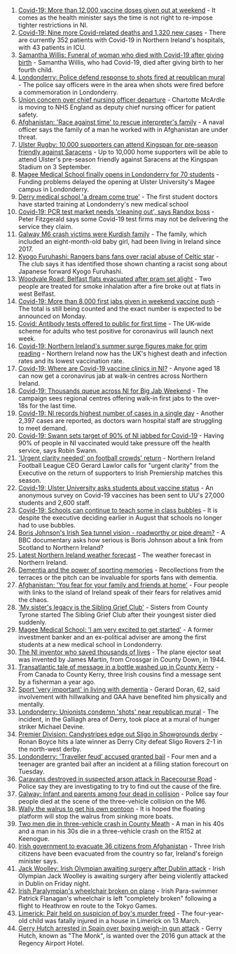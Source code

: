 1. [Covid-19: More than 12,000 vaccine doses given out at weekend](https://www.bbc.co.uk/news/uk-northern-ireland-58300969) - It comes as the health minister says the time is not right to re-impose tighter restrictions in NI.
2. [Covid-19: Nine more Covid-related deaths and 1,320 new cases](https://www.bbc.co.uk/news/uk-northern-ireland-58308422) - There are currently 352 patients with Covid-19 in Northern Ireland's hospitals, with 43 patients in ICU.
3. [Samantha Willis: Funeral of woman who died with Covid-19 after giving birth](https://www.bbc.co.uk/news/uk-northern-ireland-58309750) - Samantha Willis, who had Covid-19, died after giving birth to her fourth child.
4. [Londonderry: Police defend response to shots fired at republican mural](https://www.bbc.co.uk/news/uk-northern-ireland-foyle-west-58308370) - The police say officers were in the area when shots were fired before a commemoration in Londonderry.
5. [Union concern over chief nursing officer departure](https://www.bbc.co.uk/news/uk-northern-ireland-58304363) - Chartotte McArdle is moving to NHS England as deputy chief nursing officer for patient safety.
6. [Afghanistan: 'Race against time' to rescue interpreter's family](https://www.bbc.co.uk/news/uk-northern-ireland-58303222) - A naval officer says the family of a man he worked with in Afghanistan are under threat.
7. [Ulster Rugby: 10,000 supporters can attend Kingspan for pre-season friendly against Saracens](https://www.bbc.co.uk/sport/rugby-union/58307092) - Up to 10,000 home supporters will be able to attend Ulster's pre-season friendly against Saracens at the Kingspan Stadium on 3 September.
8. [Magee Medical School finally opens in Londonderry for 70 students](https://www.bbc.co.uk/news/uk-northern-ireland-58300292) - Funding problems delayed the opening at Ulster University's Magee campus in Londonderry.
9. [Derry medical school 'a dream come true'](https://www.bbc.co.uk/news/uk-northern-ireland-foyle-west-58286006) - The first student doctors have started training at Londonderry's new medical school
10. [Covid-19: PCR test market needs 'cleaning out', says Randox boss](https://www.bbc.co.uk/news/uk-northern-ireland-58298467) - Peter Fitzgerald says some Covid-19 test firms may not be delivering the service they claim.
11. [Galway M6 crash victims were Kurdish family](https://www.bbc.co.uk/news/world-europe-58304362) - The family, which included an eight-month-old baby girl, had been living in Ireland since 2017.
12. [Kyogo Furuhashi: Rangers bans fans over racial abuse of Celtic star](https://www.bbc.co.uk/news/uk-scotland-glasgow-west-58300455) - The club says it has identified those shown chanting a racist song about Japanese forward Kyogo Furuhashi.
13. [Woodvale Road: Belfast flats evacuated after pram set alight](https://www.bbc.co.uk/news/uk-northern-ireland-58300366) - Two people are treated for smoke inhalation after a fire broke out at flats in west Belfast.
14. [Covid-19: More than 8,000 first jabs given in weekend vaccine push](https://www.bbc.co.uk/news/uk-northern-ireland-58294894) - The total is still being counted and the exact number is expected to be announced on Monday.
15. [Covid: Antibody tests offered to public for first time](https://www.bbc.co.uk/news/uk-58293249) - The UK-wide scheme for adults who test positive for coronavirus will launch next week.
16. [Covid-19: Northern Ireland's summer surge figures make for grim reading](https://www.bbc.co.uk/news/uk-northern-ireland-58286351) - Northern Ireland now has the UK's highest death and infection rates and its lowest vaccination rate.
17. [Covid-19: Where are Covid-19 vaccine clinics in NI?](https://www.bbc.co.uk/news/uk-northern-ireland-57863840) - Anyone aged 18 can now get a coronavirus jab at walk-in centres across Northern Ireland.
18. [Covid-19: Thousands queue across NI for Big Jab Weekend](https://www.bbc.co.uk/news/uk-northern-ireland-58256976) - The campaign sees regional centres offering walk-in first jabs to the over-18s for the last time.
19. [Covid-19: NI records highest number of cases in a single day](https://www.bbc.co.uk/news/uk-northern-ireland-58278998) - Another 2,397 cases are reported, as doctors warn hospital staff are struggling to meet demand.
20. [Covid-19: Swann sets target of 90% of NI jabbed for Covid-19](https://www.bbc.co.uk/news/uk-northern-ireland-58269477) - Having 90% of people in NI vaccinated would take pressure off the health service, says Robin Swann.
21. ['Urgent clarity needed' on football crowds' return](https://www.bbc.co.uk/sport/football/58267160) - Northern Ireland Football League CEO Gerard Lawlor calls for "urgent clarity" from the Executive on the return of supporters to Irish Premiership matches this season.
22. [Covid-19: Ulster University asks students about vaccine status](https://www.bbc.co.uk/news/uk-northern-ireland-58261413) - An anonymous survey on Covid-19 vaccines has been sent to UU's 27,000 students and 2,600 staff.
23. [Covid-19: Schools can continue to teach some in class bubbles](https://www.bbc.co.uk/news/uk-northern-ireland-58262835) - It is despite the executive deciding earlier in August that schools no longer had to use bubbles.
24. [Boris Johnson's Irish Sea tunnel vision - roadworthy or pipe dream?](https://www.bbc.co.uk/news/uk-northern-ireland-58269437) - A BBC documentary asks how serious is Boris Johnson about a link from Scotland to Northern Ireland?
25. [Latest Northern Ireland weather forecast](https://www.bbc.co.uk/news/uk-northern-ireland-26018439) - The weather forecast in Northern Ireland.
26. [Dementia and the power of sporting memories](https://www.bbc.co.uk/news/uk-northern-ireland-57667387) - Recollections from the terraces or the pitch can be invaluable for sports fans with dementia.
27. [Afghanistan: 'You fear for your family and friends at home'](https://www.bbc.co.uk/news/uk-northern-ireland-58241343) - Four people with links to the island of Ireland speak of their fears for relatives amid the chaos.
28. ['My sister's legacy is the Sibling Grief Club'](https://www.bbc.co.uk/news/uk-northern-ireland-58175239) - Sisters from County Tyrone started The Sibling Grief Club after their youngest sister died suddenly.
29. [Magee Medical School: 'I am very excited to get started'](https://www.bbc.co.uk/news/uk-northern-ireland-58310001) - A former investment banker and an ex-political adviser are among the first students at a new medical school in Londonderry.
30. [The NI inventor who saved thousands of lives](https://www.bbc.co.uk/news/uk-northern-ireland-58274204) - The plane ejector seat was invented by James Martin, from Crossgar in County Down, in 1944.
31. [Transatlantic tale of message in a bottle washed up in County Kerry](https://www.bbc.co.uk/news/uk-northern-ireland-58281557) - From Canada to County Kerry, three Irish cousins find a message sent by a fisherman a year ago.
32. [Sport 'very important' in living with dementia](https://www.bbc.co.uk/news/uk-northern-ireland-58279336) - Gerard Doran, 62, said involvement with hillwalking and GAA have benefited him physically and mentally.
33. [Londonderry: Unionists condemn 'shots' near republican mural](https://www.bbc.co.uk/news/uk-northern-ireland-58297142) - The incident, in the Galliagh area of Derry, took place at a mural of hunger striker Michael Devine.
34. [Premier Division: Candystripes edge out Sligo in Showgrounds derby](https://www.bbc.co.uk/sport/football/58295278) - Ronan Boyce hits a late winner as Derry City defeat Sligo Rovers 2-1 in the north-west derby.
35. [Londonderry: 'Traveller feud' accused granted bail](https://www.bbc.co.uk/news/uk-northern-ireland-foyle-west-58273879) - Four men and a teenager are granted bail after an incident at a filling station forecourt on Tuesday.
36. [Caravans destroyed in suspected arson attack in Racecourse Road](https://www.bbc.co.uk/news/uk-northern-ireland-foyle-west-58262052) - Police say they are investigating to try to find out the cause of the fire.
37. [Galway: Infant and parents among four dead in collision](https://www.bbc.co.uk/news/world-europe-58279482) - Police say four people died at the scene of the three-vehicle collision on the M6.
38. [Wally the walrus to get his own pontoon](https://www.bbc.co.uk/news/world-europe-58279480) - It is hoped the floating platform will stop the walrus from sinking more boats.
39. [Two men die in three-vehicle crash in County Meath](https://www.bbc.co.uk/news/world-europe-58272004) - A man in his 40s and a man in his 30s die in a three-vehicle crash on the R152 at Keenogue.
40. [Irish government to evacuate 36 citizens from Afghanistan](https://www.bbc.co.uk/news/world-europe-58269484) - Three Irish citizens have been evacuated from the country so far, Ireland's foreign minister says.
41. [Jack Woolley: Irish Olympian awaiting surgery after Dublin attack](https://www.bbc.co.uk/sport/taekwondo/58216169) - Irish Olympian Jack Woolley is awaiting surgery after being violently attacked in Dublin on Friday night.
42. [Irish Paralympian's wheelchair broken on plane](https://www.bbc.co.uk/sport/disability-sport/58214675) - Irish Para-swimmer Patrick Flanagan's wheelchair is left "completely broken" following a flight to Heathrow en route to the Tokyo Games.
43. [Limerick: Pair held on suspicion of boy's murder freed](https://www.bbc.co.uk/news/world-europe-58205640) - The four-year-old child was fatally injured in a house in Limerick on 13 March.
44. [Gerry Hutch arrested in Spain over boxing weigh-in gun attack](https://www.bbc.co.uk/news/world-europe-58195768) - Gerry Hutch, known as "The Monk", is wanted over the 2016 gun attack at the Regency Airport Hotel.
